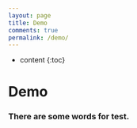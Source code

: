 ```yaml
---
layout: page
title: Demo
comments: true
permalink: /demo/
---
```


* content
{:toc}

# Demo
### There are some words for test. 

